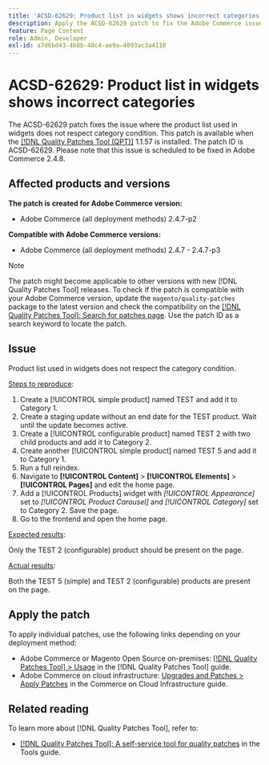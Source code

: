 ```yaml
---
title: 'ACSD-62629: Product list in widgets shows incorrect categories'
description: Apply the ACSD-62629 patch to fix the Adobe Commerce issue where a product list used in widgets does not respect category condition.
feature: Page Content
role: Admin, Developer
exl-id: a7d6bd43-4b8b-48c4-ae9a-4093ac3a4110
---
```

# ACSD-62629: Product list in widgets shows incorrect categories 

The ACSD-62629 patch fixes the issue where the product list used in widgets does not respect category condition. This patch is available when the [[!DNL Quality Patches Tool (QPT)]](/help/tools/quality-patches-tool/quality-patches-tool-to-self-serve-quality-patches.md) 1.1.57 is installed. The patch ID is ACSD-62629. Please note that this issue is scheduled to be fixed in Adobe Commerce 2.4.8.

## Affected products and versions

**The patch is created for Adobe Commerce version:**

* Adobe Commerce (all deployment methods) 2.4.7-p2

**Compatible with Adobe Commerce versions:**

* Adobe Commerce (all deployment methods) 2.4.7 - 2.4.7-p3

>[!NOTE]
>
>The patch might become applicable to other versions with new [!DNL Quality Patches Tool] releases. To check if the patch is compatible with your Adobe Commerce version, update the `magento/quality-patches` package to the latest version and check the compatibility on the [[!DNL Quality Patches Tool]: Search for patches page](https://experienceleague.adobe.com/tools/commerce-quality-patches/index.html). Use the patch ID as a search keyword to locate the patch.

## Issue

Product list used in widgets does not respect the category condition.

<u>Steps to reproduce</u>:

1. Create a [!UICONTROL simple product] named TEST and add it to Category 1.
1. Create a staging update without an end date for the TEST product. Wait until the update becomes active.
1. Create a [!UICONTROL configurable product] named TEST 2 with two child products and add it to Category 2.
1. Create another [!UICONTROL simple product] named TEST 5 and add it to Category 1.
1. Run a full reindex.
1. Navigate to **[!UICONTROL Content]** > **[!UICONTROL Elements]** > **[!UICONTROL Pages]** and edit the home page.
1. Add a [!UICONTROL Products] widget with *[!UICONTROL Appearance]* set to *[!UICONTROL Product Carousel]* and *[!UICONTROL Category]* set to Category 2. Save the page.
1. Go to the frontend and open the home page.

<u>Expected results</u>:

Only the TEST 2 (configurable) product should be present on the page.

<u>Actual results</u>:

Both the TEST 5 (simple) and TEST 2 (configurable) products are present on the page.

## Apply the patch

To apply individual patches, use the following links depending on your deployment method:

* Adobe Commerce or Magento Open Source on-premises: [[!DNL Quality Patches Tool] > Usage](/help/tools/quality-patches-tool/usage.md) in the [!DNL Quality Patches Tool] guide.
* Adobe Commerce on cloud infrastructure: [Upgrades and Patches > Apply Patches](https://experienceleague.adobe.com/docs/commerce-cloud-service/user-guide/develop/upgrade/apply-patches.html) in the Commerce on Cloud Infrastructure guide.


## Related reading

To learn more about [!DNL Quality Patches Tool], refer to:

* [[!DNL Quality Patches Tool]: A self-service tool for quality patches](/help/tools/quality-patches-tool/quality-patches-tool-to-self-serve-quality-patches.md) in the Tools guide.
